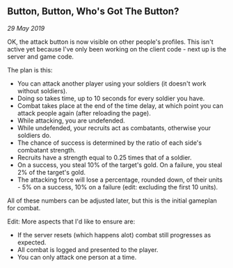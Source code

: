 Button, Button, Who's Got The Button?
---
_29 May 2019_

OK, the attack button is now visible on other people's profiles. This isn't active yet because I've only been working on the client code - next up is the server and game code.

The plan is this:

* You can attack another player using your soldiers (it doesn't work without soldiers).
* Doing so takes time, up to 10 seconds for every soldier you have.
* Combat takes place at the end of the time delay, at which point you can attack people again (after reloading the page).
* While attacking, you are undefended.
* While undefended, your recruits act as combatants, otherwise your soldiers do.
* The chance of success is determined by the ratio of each side's combatant strength.
* Recruits have a strength equal to 0.25 times that of a soldier.
* On a success, you steal 10% of the target's gold. On a failure, you steal 2% of the target's gold.
* The attacking force will lose a percentage, rounded down, of their units - 5% on a success, 10% on a failure (edit: excluding the first 10 units).

All of these numbers can be adjusted later, but this is the initial gameplan for combat.

Edit: More aspects that I'd like to ensure are:

* If the server resets (which happens alot) combat still progresses as expected.
* All combat is logged and presented to the player.
* You can only attack one person at a time.

